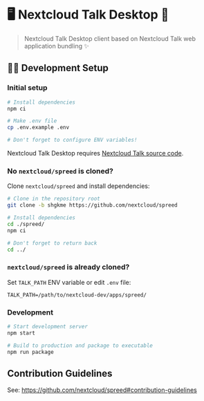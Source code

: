 # 🖥️ Nextcloud Talk Desktop 💬

> Nextcloud Talk Desktop client based on Nextcloud Talk web application bundling ✨

## 🧑‍💻 Development Setup

### Initial setup

```bash
# Install dependencies
npm ci

# Make .env file
cp .env.example .env

# Don't forget to configure ENV variables! 
```

Nextcloud Talk Desktop requires [Nextcloud Talk source code](https://github.com/nextcloud/spreed).

### No `nextcloud/spreed` is cloned?

Clone `nextcloud/spreed` and install dependencies:

```bash
# Clone in the repository root
git clone -b shgkme https://github.com/nextcloud/spreed

# Install dependencies
cd ./spreed/
npm ci

# Don't forget to return back
cd ../
```

### `nextcloud/spreed` is already cloned?

Set `TALK_PATH` ENV variable or edit `.env` file:

```dotenv
TALK_PATH=/path/to/nextcloud-dev/apps/spreed/
```

### Development

```bash
# Start development server
npm start

# Build to production and package to executable
npm run package
```

## Contribution Guidelines

See: https://github.com/nextcloud/spreed#contribution-guidelines
